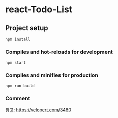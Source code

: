 # react-Todo-List

## Project setup
```
npm install
```

### Compiles and hot-reloads for development
```
npm start
```

### Compiles and minifies for production
```
npm run build
```

### Comment
 참고: https://velopert.com/3480
